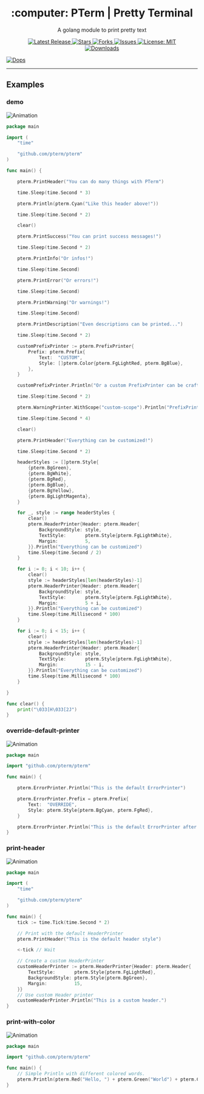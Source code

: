 <!--suppress HtmlDeprecatedAttribute -->

<h1 align="center">:computer: PTerm | Pretty Terminal</h1>
<p align="center">A golang module to print pretty text</p>

<p align="center">

<a href="https://github.com/pterm/pterm/releases">
<img src="https://img.shields.io/github/v/release/pterm/pterm?style=flat-square" alt="Latest Release">
</a>

<a href="https://github.com/pterm/pterm/stargazers">
<img src="https://img.shields.io/github/stars/pterm/pterm.svg?style=flat-square" alt="Stars">
</a>

<a href="https://github.com/pterm/pterm/fork">
<img src="https://img.shields.io/github/forks/pterm/pterm.svg?style=flat-square" alt="Forks">
</a>

<a href="https://github.com/pterm/pterm/issues">
<img src="https://img.shields.io/github/issues/pterm/pterm.svg?style=flat-square" alt="Issues">
</a>

<a href="https://opensource.org/licenses/MIT">
<img src="https://img.shields.io/badge/License-MIT-yellow.svg?style=flat-square" alt="License: MIT">
</a>

<br/>

<a href="https://github.com/dops-cli/dops/releases">
<img src="https://img.shields.io/badge/platform-windows%20%7C%20macos%20%7C%20linux-informational?style=for-the-badge" alt="Downloads">
</a>

</p>

<a href="https://github.com/pterm/pterm/">
<img src="https://raw.githubusercontent.com/pterm/pterm/master/_examples/demo/animation.svg" alt="Dops">
</a>

---

## Examples

<!-- examples:start -->
### demo

![Animation](https://raw.githubusercontent.com/pterm/pterm/master/_examples/demo/animation.svg)

```go
package main

import (
	"time"

	"github.com/pterm/pterm"
)

func main() {

	pterm.PrintHeader("You can do many things with PTerm")

	time.Sleep(time.Second * 3)

	pterm.Println(pterm.Cyan("Like this header above!"))

	time.Sleep(time.Second * 2)

	clear()

	pterm.PrintSuccess("You can print success messages!")

	time.Sleep(time.Second * 2)

	pterm.PrintInfo("Or infos!")

	time.Sleep(time.Second)

	pterm.PrintError("Or errors!")

	time.Sleep(time.Second)

	pterm.PrintWarning("Or warnings!")

	time.Sleep(time.Second)

	pterm.PrintDescription("Even descriptions can be printed...")

	time.Sleep(time.Second * 2)

	customPrefixPrinter := pterm.PrefixPrinter{
		Prefix: pterm.Prefix{
			Text:  "CUSTOM",
			Style: []pterm.Color{pterm.FgLightRed, pterm.BgBlue},
		},
	}

	customPrefixPrinter.Println("Or a custom PrefixPrinter can be crafted :)")

	time.Sleep(time.Second * 2)

	pterm.WarningPrinter.WithScope("custom-scope").Println("PrefixPrinters also support scopes!")

	time.Sleep(time.Second * 4)

	clear()

	pterm.PrintHeader("Everything can be customized!")

	time.Sleep(time.Second * 2)

	headerStyles := []pterm.Style{
		{pterm.BgGreen},
		{pterm.BgWhite},
		{pterm.BgRed},
		{pterm.BgBlue},
		{pterm.BgYellow},
		{pterm.BgLightMagenta},
	}

	for _, style := range headerStyles {
		clear()
		pterm.HeaderPrinter{Header: pterm.Header{
			BackgroundStyle: style,
			TextStyle:       pterm.Style{pterm.FgLightWhite},
			Margin:          5,
		}}.Println("Everything can be customized")
		time.Sleep(time.Second / 2)
	}

	for i := 0; i < 10; i++ {
		clear()
		style := headerStyles[len(headerStyles)-1]
		pterm.HeaderPrinter{Header: pterm.Header{
			BackgroundStyle: style,
			TextStyle:       pterm.Style{pterm.FgLightWhite},
			Margin:          5 + i,
		}}.Println("Everything can be customized")
		time.Sleep(time.Millisecond * 100)
	}

	for i := 0; i < 15; i++ {
		clear()
		style := headerStyles[len(headerStyles)-1]
		pterm.HeaderPrinter{Header: pterm.Header{
			BackgroundStyle: style,
			TextStyle:       pterm.Style{pterm.FgLightWhite},
			Margin:          15 - i,
		}}.Println("Everything can be customized")
		time.Sleep(time.Millisecond * 100)
	}

}

func clear() {
	print("\033[H\033[2J")
}

```

### override-default-printer

![Animation](https://raw.githubusercontent.com/pterm/pterm/master/_examples/override-default-printer/animation.svg)

```go
package main

import "github.com/pterm/pterm"

func main() {

	pterm.ErrorPrinter.Println("This is the default ErrorPrinter")

	pterm.ErrorPrinter.Prefix = pterm.Prefix{
		Text:  "OVERRIDE",
		Style: pterm.Style{pterm.BgCyan, pterm.FgRed},
	}

	pterm.ErrorPrinter.Println("This is the default ErrorPrinter after the prefix was overridden")
}

```

### print-header

![Animation](https://raw.githubusercontent.com/pterm/pterm/master/_examples/print-header/animation.svg)

```go
package main

import (
	"time"

	"github.com/pterm/pterm"
)

func main() {
	tick := time.Tick(time.Second * 2)

	// Print with the default HeaderPrinter
	pterm.PrintHeader("This is the default header style")

	<-tick // Wait

	// Create a custom HeaderPrinter
	customHeaderPrinter := pterm.HeaderPrinter{Header: pterm.Header{
		TextStyle:       pterm.Style{pterm.FgLightRed},
		BackgroundStyle: pterm.Style{pterm.BgGreen},
		Margin:          15,
	}}
	// Use custom Header printer
	customHeaderPrinter.Println("This is a custom header.")
}

```

### print-with-color

![Animation](https://raw.githubusercontent.com/pterm/pterm/master/_examples/print-with-color/animation.svg)

```go
package main

import "github.com/pterm/pterm"

func main() {
	// Simple Println with different colored words.
	pterm.Println(pterm.Red("Hello, ") + pterm.Green("World") + pterm.Cyan("!"))
}

```

<!-- examples:end -->
















